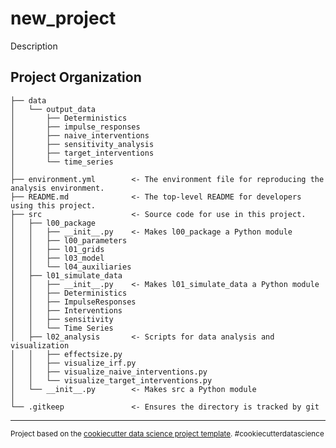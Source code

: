 new_project
==============================

Description

Project Organization
------------

    ├── data
    │   └── output_data
    │       ├── Deterministics
    │       ├── impulse_responses
    │       ├── naive_interventions
    │       ├── sensitivity_analysis
    │       ├── target_interventions
    │       └── time_series
    │
    ├── environment.yml        <- The environment file for reproducing the analysis environment.
    ├── README.md              <- The top-level README for developers using this project.
    ├── src                    <- Source code for use in this project.
    │   ├── l00_package
    │   │   ├── __init__.py    <- Makes l00_package a Python module
    │   │   ├── l00_parameters
    │   │   ├── l01_grids
    │   │   ├── l03_model
    │   │   └── l04_auxiliaries
    │   ├── l01_simulate_data
    │   │   ├── __init__.py    <- Makes l01_simulate_data a Python module
    │   │   ├── Deterministics
    │   │   ├── ImpulseResponses
    │   │   ├── Interventions
    │   │   ├── sensitivity
    │   │   └── Time Series
    │   ├── l02_analysis       <- Scripts for data analysis and visualization
    │   │   ├── effectsize.py
    │   │   ├── visualize_irf.py
    │   │   ├── visualize_naive_interventions.py
    │   │   └── visualize_target_interventions.py
    │   └── __init__.py        <- Makes src a Python module
    │
    └── .gitkeep               <- Ensures the directory is tracked by git

--------

<p><small>Project based on the <a target="_blank" href="https://drivendata.github.io/cookiecutter-data-science/">cookiecutter data science project template</a>. #cookiecutterdatascience</small></p>
